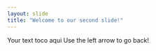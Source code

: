 ```yaml
---
layout: slide
title: "Welcome to our second slide!"
---
```

Your text toco aqui
Use the left arrow to go back!
